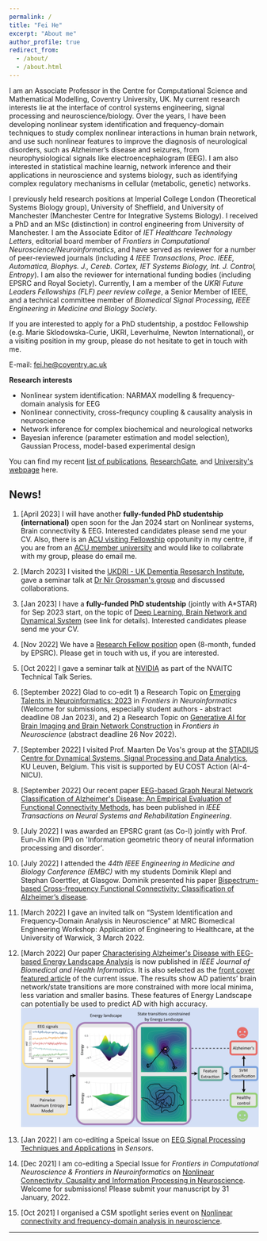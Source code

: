 ```yaml
---
permalink: /
title: "Fei He"
excerpt: "About me"
author_profile: true
redirect_from: 
  - /about/
  - /about.html
---
```

I am an Associate Professor in the Centre for Computational Science and Mathematical Modelling, Coventry University, UK.
My current research interests lie at the interface of control systems engineering, signal processing and neuroscience/biology. Over the years, I have been developing nonlinear system identification and frequency-domain techniques to study complex nonlinear interactions in human brain network, and use such nonlinear features to improve the diagnosis of neurological disorders, such as Alzheimer’s disease and seizures, from neurophysiological signals like electroencephalogram (EEG). I am also interested in statistical machine learnig, network inference and their applications in neuroscience and systems biology, such as identifying complex regulatory mechanisms in cellular (metabolic, genetic) networks.

I previously held research positions at Imperial College London (Theoretical Systems Biology group), University of Sheffield, and University of Manchester (Manchester Centre for Integrative Systems Biology). I received a PhD and an MSc (distinction) in control engineering from University of Manchester. I am the Associate Editor of _IET Healthcare Technology Letters_, editorial board member of _Frontiers in Computational Neuroscience/Neuroinformatics_, and have served as reviewer for a number of peer-reviewed journals (including 4 _IEEE Transactions, Proc. IEEE, Automatica, Biophys. J., Cereb. Cortex, IET Systems Biology, Int. J. Control, Entropy_). I am also the reviewer for international funding bodies (including EPSRC and Royal Society). Currently, I am a member of the _UKRI Future Leaders Fellowships (FLF) peer review college_, a Senior Member of IEEE, and a technical committee member of _Biomedical Signal Processing, IEEE Engineering in Medicine and Biology Society_.

If you are interested to apply for a PhD studentship, a postdoc Fellowship (e.g. Marie Sklodowska-Curie, UKRI, Leverhulme, Newton International), or a visiting position in my group, please do not hesitate to get in touch with me.

E-mail: fei.he@coventry.ac.uk

**Research interests**

- Nonlinear system identification: NARMAX modelling & frequency-domain analysis for EEG
- Nonlinear connectivity, cross-frequncy coupling & causality analysis in neuroscience
- Network inference for complex biochemical and neurological networks
- Bayesian inference (parameter estimation and model selection), Gaussian Process, model-based experimental design

You can find my recent [list of publications](https://feihelab.github.io/publications/), [ResearchGate](https://www.researchgate.net/profile/Fei-He), and [University's webpage](https://pureportal.coventry.ac.uk/en/persons/fei-he) here.

News!
------

1. [April 2023] I will have another **fully-funded PhD studentship (international)** open soon for the Jan 2024 start on Nonlinear systems, Brain connectivity & EEG. Interested candidates please send me your CV. Also, there is an [ACU visiting Fellowship](https://www.acu.ac.uk/funding-opportunities/for-university-staff/fellowships/acu-fellowships/coventry-university-fellowships/) oppotunity in my centre, if you are from an [ACU member university](https://www.acu.ac.uk/our-members/) and would like to collabrate with my group, please do email me.

2. [March 2023] I visited the [UKDRI - UK Dementia Resesarch Institute](https://ukdri.ac.uk), gave a seminar talk at [Dr Nir Grossman's group](https://ukdri.ac.uk/team/nir-grossman) and discussed collaborations.

2. [Jan 2023] I have a **fully-funded PhD studentship** (jointly with A\*STAR) for Sep 2023 start, on the topic of [Deep Learning, Brain Network and Dynamical System](https://www.findaphd.com/phds/project/deep-learning-on-neurophysiological-signals-for-characterising-neurodegenerative-diseases/?p155424) (see link for details). Interested candidates please send me your CV. 

2. [Nov 2022] We have a [Research Fellow position](https://www.jobs.ac.uk/job/CVK069/research-fellow) open (8-month, funded by EPSRC). Please get in touch with us, if you are interested.

3. [Oct 2022] I gave a seminar talk at [NVIDIA](https://resources.nvidia.com/en-us-gps-ai-capacity-building/nvaitc-research) as part of the NVAITC Technical Talk Series.

4. [September 2022] Glad to co-edit 1) a Research Topic on [Emerging Talents in Neuroinformatics: 2023](https://www.frontiersin.org/research-topics/45891/emerging-talents-in-neuroinformatics-2023#overview) in _Frontiers in Neuroinformatics_ (Welcome for submissions, especially student authors - abstract deadline 08 Jan 2023), and 2) a Research Topic on [Generative AI for Brain Imaging and Brain Network Construction](https://www.frontiersin.org/research-topics/44784/generative-ai-for-brain-imaging-and-brain-network-construction) in _Frontiers in Neuroscience_  (abstract deadline 26 Nov 2022).

5. [September 2022] I visited Prof. Maarten De Vos's group at the [STADIUS Centre for Dynamical Systems, Signal Processing and Data Analytics](https://www.esat.kuleuven.be/stadius/), KU Leuven, Belgium. This visit is supported by EU COST Action (AI-4-NICU).

6. [September 2022] Our recent paper [EEG-based Graph Neural Network Classification of Alzheimer's Disease: An Empirical Evaluation of Functional Connectivity Methods](https://ieeexplore.ieee.org/document/9878348), has been published in _IEEE Transactions on Neural Systems and Rehabilitation Engineering_.

7. [July 2022] I was awarded an EPSRC grant (as Co-I) jointly with Prof. Eun-Jin Kim (PI) on 'Information geometric theory of neural information processing and disorder'.

8. [July 2022] I attended the _44th IEEE Engineering in Medicine and Biology Conference (EMBC)_ with my students Dominik Klepl and Stephan Goerttler, at Glasgow. Dominik presented his paper [Bispectrum-based Cross-frequency Functional Connectivity: Classification of Alzheimer’s disease](https://ieeexplore.ieee.org/document/9871366). 

9. [March 2022] I gave an invited talk on “System Identification and Frequency-Domain Analysis in Neuroscience” at MRC Biomedical Engineering Workshop: Application of Engineering to Healthcare, at the University of Warwick, 3 March 2022.

10. [March 2022] Our paper [Characterising Alzheimer's Disease with EEG-based Energy Landscape Analysis](https://ieeexplore.ieee.org/document/9516993) is now published in _IEEE Journal of Biomedical and Health Informatics_. It is also selected as the [front cover featured article](https://ieeexplore.ieee.org/stamp/stamp.jsp?tp=&arnumber=9729648) of the current issue. The results show AD patients’ brain network/state transitions are more constrained with more local minima, less variation and smaller basins. These features of Energy Landscape can potentially be used to predict AD with high accuracy.
![](./images/JBHI-00443-2021_animated.gif)

11. [Jan 2022] I am co-editing a Speical Issue on [EEG Signal Processing Techniques and Applications](https://www.mdpi.com/journal/sensors/special_issues/EEG_Signal_Processing_Techniques) in *Sensors*. 

12. [Dec 2021] I am co-editing a Special Issue for *Frontiers in Computational Neuroscience & Frontiers in Neuroinformatics* on [Nonlinear Connectivity, Causality and Information Processing in Neuroscience](https://www.frontiersin.org/research-topics/20200/nonlinear-connectivity-causality-and-information-processing-in-neuroscience). Welcome for submissions! Please submit your manuscript by 31 January, 2022.

13. [Oct 2021] I organised a CSM spotlight series event on [Nonlinear connectivity and frequency-domain analysis in neuroscience](https://www.coventry.ac.uk/research/about-us/research-events/2021/nonlinear-connectivity-and-frequency-domain-analysis-in-neuroscience/).

------

<div style="text-align: center;">
<div style="display:inline-block;width:277px;"><script type="text/javascript" src="//rf.revolvermaps.com/0/0/7.js?i=5tg2ogn1an3&amp;m=0&amp;c=ff0000&amp;cr1=ffffff&amp;sx=0" async="async"></script></div>
</div>
